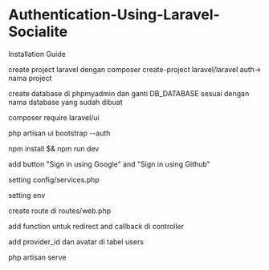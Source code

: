 # Authentication-Using-Laravel-Socialite
Installation Guide

create project laravel dengan composer create-project laravel/laravel auth-> nama project

create database di phpmyadmin dan ganti DB_DATABASE sesuai dengan nama database yang sudah dibuat

composer require laravel/ui

php artisan ui bootstrap --auth

npm install $& npm run dev

add button "Sign in using Google" and "Sign in using Github"

setting config/services.php

setting env

create route di routes/web.php

add function untuk redirect and callback di controller

add provider_id dan avatar di tabel users

php artisan serve
